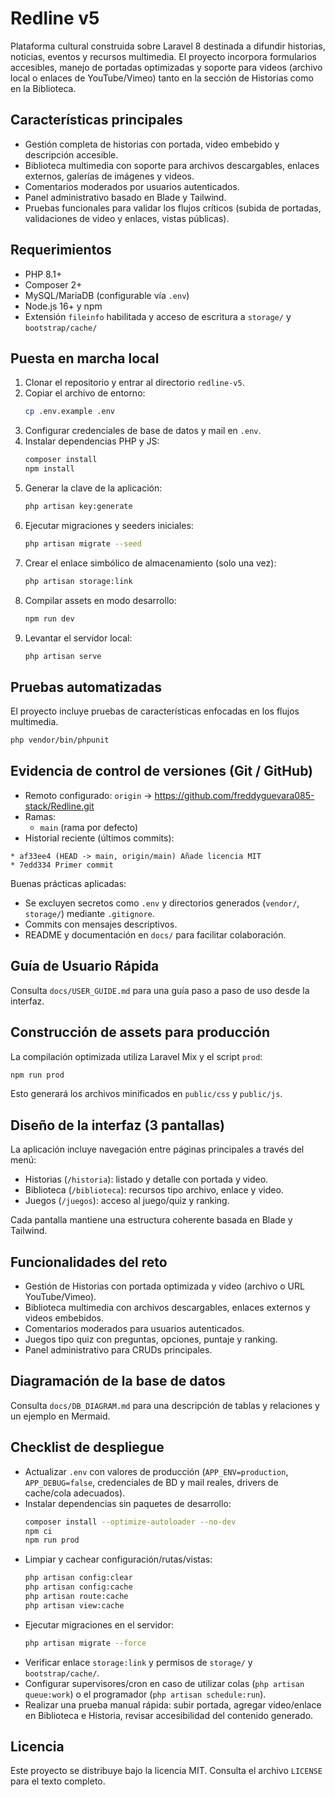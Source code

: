 # Redline v5

Plataforma cultural construida sobre Laravel 8 destinada a difundir historias, noticias, eventos y recursos multimedia. El proyecto incorpora formularios accesibles, manejo de portadas optimizadas y soporte para videos (archivo local o enlaces de YouTube/Vimeo) tanto en la sección de Historias como en la Biblioteca.

## Características principales

- Gestión completa de historias con portada, video embebido y descripción accesible.
- Biblioteca multimedia con soporte para archivos descargables, enlaces externos, galerías de imágenes y videos.
- Comentarios moderados por usuarios autenticados.
- Panel administrativo basado en Blade y Tailwind.
- Pruebas funcionales para validar los flujos críticos (subida de portadas, validaciones de video y enlaces, vistas públicas).

## Requerimientos

- PHP 8.1+
- Composer 2+
- MySQL/MariaDB (configurable vía `.env`)
- Node.js 16+ y npm
- Extensión `fileinfo` habilitada y acceso de escritura a `storage/` y `bootstrap/cache/`

## Puesta en marcha local

1. Clonar el repositorio y entrar al directorio `redline-v5`.
2. Copiar el archivo de entorno:
	```bash
	cp .env.example .env
	```
3. Configurar credenciales de base de datos y mail en `.env`.
4. Instalar dependencias PHP y JS:
	```bash
	composer install
	npm install
	```
5. Generar la clave de la aplicación:
	```bash
	php artisan key:generate
	```
6. Ejecutar migraciones y seeders iniciales:
	```bash
	php artisan migrate --seed
	```
7. Crear el enlace simbólico de almacenamiento (solo una vez):
	```bash
	php artisan storage:link
	```
8. Compilar assets en modo desarrollo:
	```bash
	npm run dev
	```
9. Levantar el servidor local:
	```bash
	php artisan serve
	```

## Pruebas automatizadas

El proyecto incluye pruebas de características enfocadas en los flujos multimedia.

```bash
php vendor/bin/phpunit
```

## Evidencia de control de versiones (Git / GitHub)

- Remoto configurado: `origin` → https://github.com/freddyguevara085-stack/Redline.git
- Ramas:
	- `main` (rama por defecto)
- Historial reciente (últimos commits):

```
* af33ee4 (HEAD -> main, origin/main) Añade licencia MIT
* 7edd334 Primer commit
```

Buenas prácticas aplicadas:
- Se excluyen secretos como `.env` y directorios generados (`vendor/`, `storage/`) mediante `.gitignore`.
- Commits con mensajes descriptivos.
- README y documentación en `docs/` para facilitar colaboración.

## Guía de Usuario Rápida

Consulta `docs/USER_GUIDE.md` para una guía paso a paso de uso desde la interfaz.

## Construcción de assets para producción

La compilación optimizada utiliza Laravel Mix y el script `prod`:

```bash
npm run prod
```

Esto generará los archivos minificados en `public/css` y `public/js`.

## Diseño de la interfaz (3 pantallas)

La aplicación incluye navegación entre páginas principales a través del menú:
- Historias (`/historia`): listado y detalle con portada y video.
- Biblioteca (`/biblioteca`): recursos tipo archivo, enlace y video.
- Juegos (`/juegos`): acceso al juego/quiz y ranking.

Cada pantalla mantiene una estructura coherente basada en Blade y Tailwind.

## Funcionalidades del reto

- Gestión de Historias con portada optimizada y video (archivo o URL YouTube/Vimeo).
- Biblioteca multimedia con archivos descargables, enlaces externos y videos embebidos.
- Comentarios moderados para usuarios autenticados.
- Juegos tipo quiz con preguntas, opciones, puntaje y ranking.
- Panel administrativo para CRUDs principales.

## Diagramación de la base de datos

Consulta `docs/DB_DIAGRAM.md` para una descripción de tablas y relaciones y un ejemplo en Mermaid.

<!-- Sección de video demo eliminada a solicitud del autor -->

## Checklist de despliegue

- Actualizar `.env` con valores de producción (`APP_ENV=production`, `APP_DEBUG=false`, credenciales de BD y mail reales, drivers de cache/cola adecuados).
- Instalar dependencias sin paquetes de desarrollo:
  ```bash
  composer install --optimize-autoloader --no-dev
  npm ci
  npm run prod
  ```
- Limpiar y cachear configuración/rutas/vistas:
  ```bash
  php artisan config:clear
  php artisan config:cache
  php artisan route:cache
  php artisan view:cache
  ```
- Ejecutar migraciones en el servidor:
  ```bash
  php artisan migrate --force
  ```
- Verificar enlace `storage:link` y permisos de `storage/` y `bootstrap/cache/`.
- Configurar supervisores/cron en caso de utilizar colas (`php artisan queue:work`) o el programador (`php artisan schedule:run`).
- Realizar una prueba manual rápida: subir portada, agregar video/enlace en Biblioteca e Historia, revisar accesibilidad del contenido generado.

## Licencia

Este proyecto se distribuye bajo la licencia MIT. Consulta el archivo `LICENSE` para el texto completo.
